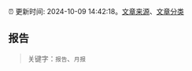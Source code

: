 :alarm_clock: 更新时间: 2024-10-09 14:42:18。[文章来源](/README.md)、[文章分类](/TAGS.md)

## 报告


> 关键字：`报告`、`月报`



